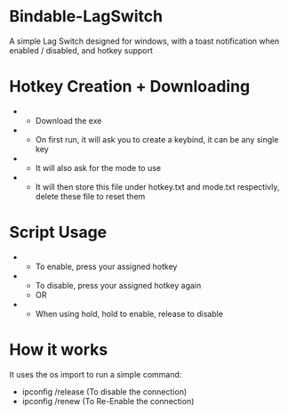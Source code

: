 # Bindable-LagSwitch
A simple Lag Switch designed for windows, with a toast notification when enabled / disabled, and hotkey support

# Hotkey Creation + Downloading
- - Download the exe
- - On first run, it will ask you to create a keybind, it can be any single key
- - It will also ask for the mode to use
- - It will then store this file under hotkey.txt and mode.txt respectivly, delete these file to reset them

# Script Usage
- - To enable, press your assigned hotkey
- - To disable, press your assigned hotkey again
  - OR
- - When using hold, hold to enable, release to disable

# How it works
It uses the os import to run a simple command:
- ipconfig /release (To disable the connection)
- ipconfig /renew (To Re-Enable the connection)
